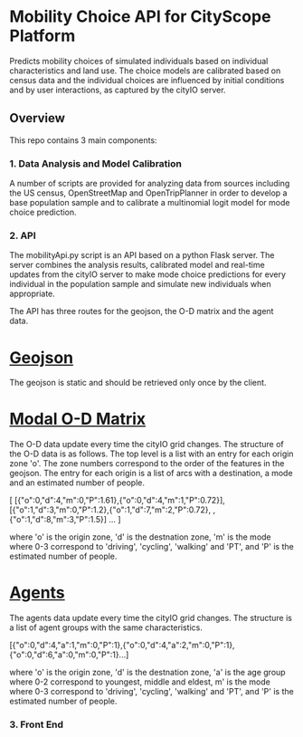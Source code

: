 # Mobility Choice API for CityScope Platform
Predicts mobility choices of simulated individuals based on individual characteristics and land use. The choice models are calibrated based on census data and the individual choices are influenced by initial conditions and by user interactions, as captured by the cityIO server.

## Overview

This repo contains 3 main components:

### 1. Data Analysis and Model Calibration
A number of scripts are provided for analyzing data from sources including the US census, OpenStreetMap and OpenTripPlanner in order to develop a base population sample and to calibrate a multinomial logit model for mode choice prediction.

### 2. API
The mobilityApi.py script is an API based on a python Flask server. The server combines the analysis results, calibrated model and real-time updates from the cityIO server to make mode choice predictions for every individual in the population sample and simulate new individuals when appropriate. 

The API has three routes for the geojson, the O-D matrix and the agent data. 

# [Geojson](https://cityio.media.mit.edu/choiceModels/volpe/v1.0/geo)
The geojson is static and should be retrieved only once by the client.

# [Modal O-D Matrix](https://cityio.media.mit.edu/choiceModels/volpe/v1.0/od)
The O-D data update every time the cityIO grid changes. The structure of the O-D data is as follows. The top level is a list with an entry for each origin zone 'o'. The zone numbers correspond to the order of the features in the geojson. The entry for each origin is a list of arcs with a destination, a mode and an estimated number of people.

[
[{"o":0,"d":4,"m":0,"P":1.61},{"o":0,"d":4,"m":1,"P":0.72}],
[{"o":1,"d":3,"m":0,"P":1.2},{"o":1,"d":7,"m":2,"P":0.72}, ,{"o":1,"d":8,"m":3,"P":1.5}]
...
]

where 'o' is the origin zone, 'd' is the destnation zone, 'm' is the mode where 0-3 correspond to 'driving', 'cycling', 'walking' and 'PT', and 'P' is the estimated number of people.

# [Agents](https://cityio.media.mit.edu/choiceModels/volpe/v1.0/agents)
The agents data update every time the cityIO grid changes. The structure is a list of agent groups with the same characteristics.

[{"o":0,"d":4,"a":1,"m":0,"P":1},{"o":0,"d":4,"a":2,"m":0,"P":1},{"o":0,"d":6,"a":0,"m":0,"P":1}...]

where 'o' is the origin zone, 'd' is the destnation zone, 'a' is the age group where 0-2 correspond to youngest, middle and eldest, m' is the mode where 0-3 correspond to 'driving', 'cycling', 'walking' and 'PT', and 'P' is the estimated number of people.

### 3. Front End


